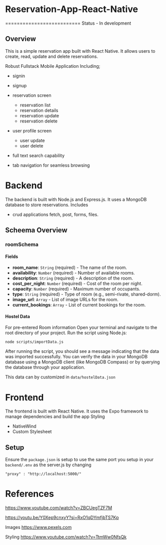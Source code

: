 # Reservation-App-React-Native
==========================
Status - In development

Overview
------------
This is a simple reservation app built with React Native. It allows users to create, read, update
and delete reservations.


Robust Fullstack Mobile Application Including;
- signin
- signup


- reservation screen
    - reservation list
    - reservation details
    - reservation update
    - reservation delete
- user profile screen
    - user update
    - user delete
- full text search capability
- tab navigation for seamless browsing



# Backend

The backend is built with Node.js and Express.js. It uses a MongoDB database to store reservations.
Includes 
- crud applications
    fetch, post, forms, files.

## Scheema Overview

### roomSchema

#### Fields

- **room_name**: `String` (required) - The name of the room.
- **availability**: `Number` (required) - Number of available rooms.
- **description**: `String` (required) - A description of the room.
- **cost_per_night**: `Number` (required) - Cost of the room per night.
- **capacity**: `Number` (required) - Maximum number of occupants.
- **type**: `String` (required) - Type of room (e.g., semi-rivate, shared-dorm).
- **image_url**: `Array` - List of image URLs for the room.
- **current_bookings**: `Array` - List of current bookings for the room.

#### Hostel Data
For pre-entered Room information 
Open your terminal and navigate to the root directory of your project.
Run the script using Node.js:

```
node scripts/importData.js
```

After running the script, you should see a message indicating that the data was imported successfully. You can verify the data in your MongoDB database using a MongoDB client (like MongoDB Compass) or by querying the database through your application.

This data can by customized in `data/hostelData.json`

# Frontend

The frontend is built with React Native. It uses the Expo framework to manage dependencies and build the app
Styling 
- NativeWind
- Custom Stylesheet

## Setup
Ensure the `package.json` is setup to use the same port you setup in your `backend/.env` as the server.js by changing 
```
"proxy" : "http://localhost:5000/"
```

# References

https://www.youtube.com/watch?v=ZBCUegTZF7M

https://youtu.be/Y0Xep9cnxyY?si=RxO1qDYmfjbTS7Kp



Images
https://www.pexels.com


Styling
https://www.youtube.com/watch?v=TtmWw0NfsQk